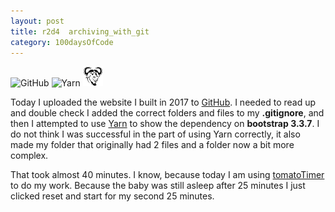 ```yaml
---
layout: post
title: r2d4  archiving_with_git
category: 100daysOfCode
---
```


![GitHub](../images/icon-GitHub.ico)
![Yarn](../images/icon-YarnPkg.ico)
![Bash](../images/icon-gnu.ico)

Today I uploaded the website I built in 2017 to [GitHub](https://github.com/t3liph0n3/Bootstrap-Homepage). I needed to read up and double check I added the correct folders and files to my **.gitignore**, and then I attempted to use [Yarn](https://yarnpkg.com/lang/en/) to show the dependency on **bootstrap 3.3.7**. I do not think I was successful in the part of using Yarn correctly, it also made my folder that originally had 2 files and a folder now a bit more complex.

That took almost 40 minutes. I know, because today I am using [tomatoTimer](https://tomato-timer.com/) to do my work. Because the baby was still asleep after 25 minutes I just clicked reset and start for my second 25 minutes.